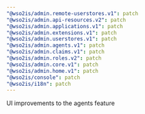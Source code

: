 ```yaml
---
"@wso2is/admin.remote-userstores.v1": patch
"@wso2is/admin.api-resources.v2": patch
"@wso2is/admin.applications.v1": patch
"@wso2is/admin.extensions.v1": patch
"@wso2is/admin.userstores.v1": patch
"@wso2is/admin.agents.v1": patch
"@wso2is/admin.claims.v1": patch
"@wso2is/admin.roles.v2": patch
"@wso2is/admin.core.v1": patch
"@wso2is/admin.home.v1": patch
"@wso2is/console": patch
"@wso2is/i18n": patch
---
```


UI improvements to the agents feature
